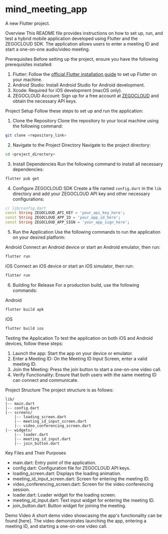 # mind_meeting_app

A new Flutter project.

Overview
This README file provides instructions on how to set up, run, and test a hybrid mobile application developed using Flutter and the ZEGOCLOUD SDK. The application allows users to enter a meeting ID and start a one-on-one audio/video meeting.

Prerequisites
Before setting up the project, ensure you have the following prerequisites installed:

1. Flutter: Follow the [official Flutter installation guide](https://flutter.dev/docs/get-started/install) to set up Flutter on your machine.
2. Android Studio: Install Android Studio for Android development.
3. Xcode: Required for iOS development (macOS only).
4. ZEGOCLOUD Account: Sign up for a free account at [ZEGOCLOUD](https://www.zegocloud.com/) and obtain the necessary API keys.

Project Setup
Follow these steps to set up and run the application:

1. Clone the Repository
Clone the repository to your local machine using the following command:
```bash
git clone <repository_link>
```

2. Navigate to the Project Directory
Navigate to the project directory:
```bash
cd <project_directory>
```

3. Install Dependencies
Run the following command to install all necessary dependencies:
```bash
flutter pub get
```

4. Configure ZEGOCLOUD SDK
Create a file named `config.dart` in the `lib` directory and add your ZEGOCLOUD API key and other necessary configurations:
```dart
// lib/config.dart
const String ZEGOCLOUD_API_KEY = 'your_api_key_here';
const String ZEGOCLOUD_APP_ID = 'your_app_id_here';
const String ZEGOCLOUD_APP_SIGN = 'your_app_sign_here';
```

5. Run the Application
Use the following commands to run the application on your desired platform:

Android
Connect an Android device or start an Android emulator, then run:
```bash
flutter run
```

iOS
Connect an iOS device or start an iOS simulator, then run:
```bash
flutter run
```

6. Building for Release
For a production build, use the following commands:

Android
```bash
flutter build apk
```

iOS
```bash
flutter build ios
```

Testing the Application
To test the application on both iOS and Android devices, follow these steps:

1. Launch the app: Start the app on your device or emulator.
2. Enter a Meeting ID: On the Meeting ID Input Screen, enter a valid meeting ID.
3. Join the Meeting: Press the join button to start a one-on-one video call.
4. Verify Functionality: Ensure that both users with the same meeting ID can connect and communicate.

Project Structure
The project structure is as follows:
```
lib/
|-- main.dart
|-- config.dart
|-- screens/
    |-- loading_screen.dart
    |-- meeting_id_input_screen.dart
    |-- video_conferencing_screen.dart
|-- widgets/
    |-- loader.dart
    |-- meeting_id_input.dart
    |-- join_button.dart
```

Key Files and Their Purposes
-  main.dart: Entry point of the application.
-  config.dart: Configuration file for ZEGOCLOUD API keys.
-  loading_screen.dart: Displays the loading animation.
-  meeting_id_input_screen.dart: Screen for entering the meeting ID.
-  video_conferencing_screen.dart: Screen for the video conferencing session.
-  loader.dart: Loader widget for the loading screen.
-  meeting_id_input.dart: Text input widget for entering the meeting ID.
-  join_button.dart: Button widget for joining the meeting.

Demo Video
A short demo video showcasing the app's functionality can be found [here]. The video demonstrates launching the app, entering a meeting ID, and starting a one-on-one video call.


